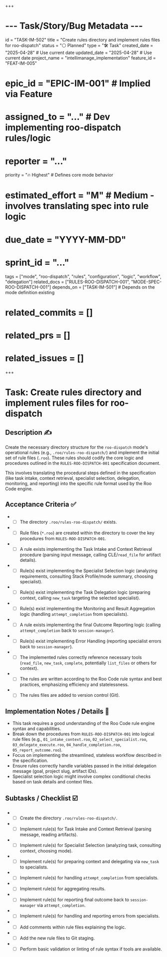 +++
# --- Task/Story/Bug Metadata ---
id = "TASK-IM-502"
title = "Create rules directory and implement rules files for roo-dispatch"
status = "⚪️ Planned"
type = "🛠️ Task"
created_date = "2025-04-28" # Use current date
updated_date = "2025-04-28" # Use current date
project_name = "intellimanage_implementation"
feature_id = "FEAT-IM-005"
# epic_id = "EPIC-IM-001" # Implied via Feature
# assigned_to = "..." # Dev implementing roo-dispatch rules/logic
# reporter = "..."
priority = "🔥 Highest" # Defines core mode behavior
# estimated_effort = "M" # Medium - involves translating spec into rule logic
# due_date = "YYYY-MM-DD"
# sprint_id = "..."
tags = ["mode", "roo-dispatch", "rules", "configuration", "logic", "workflow", "delegation"]
related_docs = ["RULES-ROO-DISPATCH-001", "MODE-SPEC-ROO-DISPATCH-001"]
depends_on = ["TASK-IM-501"] # Depends on the mode definition existing
# related_commits = []
# related_prs = []
# related_issues = []
+++

# Task: Create rules directory and implement rules files for roo-dispatch

## Description ✍️

Create the necessary directory structure for the `roo-dispatch` mode's operational rules (e.g., `.roo/rules-roo-dispatch/`) and implement the initial set of rule files (`.roo`). These rules should codify the core logic and procedures outlined in the `RULES-ROO-DISPATCH-001` specification document.

This involves translating the procedural steps defined in the specification (like task intake, context retrieval, specialist selection, delegation, monitoring, and reporting) into the specific rule format used by the Roo Code engine.

## Acceptance Criteria ✅

*   - [ ] The directory `.roo/rules-roo-dispatch/` exists.
*   - [ ] Rule files (`*.roo`) are created within the directory to cover the key procedures from `RULES-ROO-DISPATCH-001`.
*   - [ ] A rule exists implementing the Task Intake and Context Retrieval procedure (parsing input message, calling CLE/`read_file` for artifact details).
*   - [ ] Rule(s) exist implementing the Specialist Selection logic (analyzing requirements, consulting Stack Profile/mode summary, choosing specialist).
*   - [ ] Rule(s) exist implementing the Task Delegation logic (preparing context, calling `new_task` targeting the selected specialist).
*   - [ ] Rule(s) exist implementing the Monitoring and Result Aggregation logic (handling `attempt_completion` from specialists).
*   - [ ] A rule exists implementing the final Outcome Reporting logic (calling `attempt_completion` back to `session-manager`).
*   - [ ] Rule(s) exist implementing Error Handling (reporting specialist errors back to `session-manager`).
*   - [ ] The implemented rules correctly reference necessary tools (`read_file`, `new_task`, `complete`, potentially `list_files` or others for context).
*   - [ ] The rules are written according to the Roo Code rule syntax and best practices, emphasizing efficiency and statelessness.
*   - [ ] The rules files are added to version control (Git).

## Implementation Notes / Details 📝

*   This task requires a good understanding of the Roo Code rule engine syntax and capabilities.
*   Break down the procedures from `RULES-ROO-DISPATCH-001` into logical rule files (e.g., `01_intake_context.roo`, `02_select_specialist.roo`, `03_delegate_execute.roo`, `04_handle_completion.roo`, `05_report_outcome.roo`).
*   Focus on implementing the streamlined, stateless workflow described in the specification.
*   Ensure rules correctly handle variables passed in the initial delegation message (goal, project slug, artifact IDs).
*   Specialist selection logic might involve complex conditional checks based on task details and context files.

## Subtasks / Checklist ☑️

*   - [ ] Create the directory `.roo/rules-roo-dispatch/`.
*   - [ ] Implement rule(s) for Task Intake and Context Retrieval (parsing message, reading artifacts).
*   - [ ] Implement rule(s) for Specialist Selection (analyzing task, consulting context, choosing mode).
*   - [ ] Implement rule(s) for preparing context and delegating via `new_task` to specialists.
*   - [ ] Implement rule(s) for handling `attempt_completion` from specialists.
*   - [ ] Implement rule(s) for aggregating results.
*   - [ ] Implement rule(s) for reporting final outcome back to `session-manager` via `attempt_completion`.
*   - [ ] Implement rule(s) for handling and reporting errors from specialists.
*   - [ ] Add comments within rule files explaining the logic.
*   - [ ] Add the new rule files to Git staging.
*   - [ ] Perform basic validation or linting of rule syntax if tools are available.
